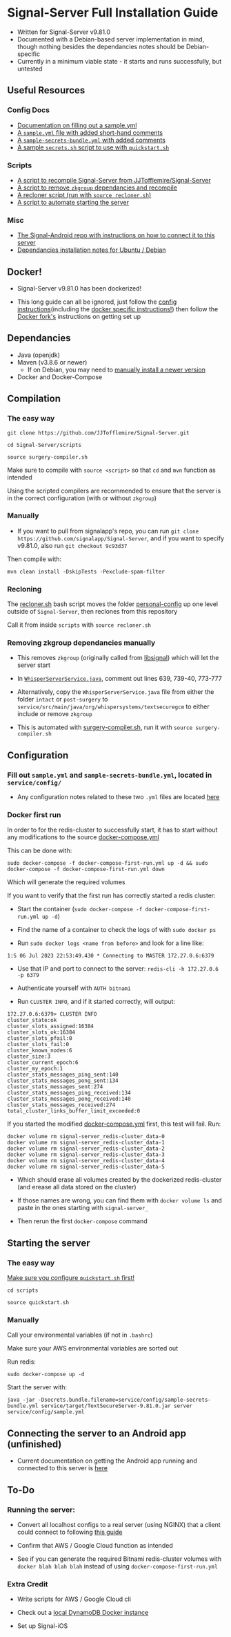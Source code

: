 # Signal-Server Full Installation Guide

- Written for Signal-Server v9.81.0
- Documented with a Debian-based server implementation in mind, though nothing besides the dependancies notes should be Debian-specific
- Currently in a minimum viable state - it starts and runs successfully, but untested

## Useful Resources

### Config Docs

- [Documentation on filling out a sample.yml](docs/config-documentation.md)
- [A `sample.yml` file with added short-hand comments](docs/documented-sample.yml)
- [A `sample-secrets-bundle.yml` with added comments](docs/documented-sample-secrets-bundle.yml)
- [A sample `secrets.sh` script to use with `quickstart.sh`](docs/sample-secrets.sh)

### Scripts

- [A script to recompile Signal-Server from JJTofflemire/Signal-Server](scripts/main-compiler.sh)
- [A script to remove `zkgroup` dependancies and recompile](scripts/surgery-compiler.sh)
- [A recloner script (run with `source recloner.sh`)](scripts/recloner.sh)
- [A script to automate starting the server](scripts/quickstart.sh)

### Misc

- [The Signal-Android repo with instructions on how to connect it to this server](https://github.com/JJTofflemire/Signal-Android)
- [Dependancies installation notes for Ubuntu / Debian](docs/dependancies.md)

## Docker!

- Signal-Server v9.81.0 has been dockerized!

- This long guide can all be ignored, just follow the [config instructions](docs/config-documentation.md)(including the [docker specific instructions!](docs/config-documentation.md#dockerized-signal-server-documentation)) then follow the [Docker fork's](https://github.com/JJTofflemire/Signal-Server/tree/docker) instructions on getting set up

## Dependancies

- Java (openjdk)
- Maven (v3.8.6 or newer)
  - If on Debian, you may need to [manually install a newer version](docs/dependancies.md)
- Docker and Docker-Compose

## Compilation

### The easy way

```
git clone https://github.com/JJTofflemire/Signal-Server.git

cd Signal-Server/scripts

source surgery-compiler.sh
```

Make sure to compile with `source <script>` so that `cd` and `mvn` function as intended

Using the scripted compilers are recommended to ensure that the server is in the correct configuration (with or without `zkgroup`)

### Manually

- If you want to pull from signalapp's repo, you can run `git clone https://github.com/signalapp/Signal-Server`, and if you want to specify v9.81.0, also run `git checkout 9c93d37`

Then compile with:

```
mvn clean install -DskipTests -Pexclude-spam-filter
```

### Recloning

The [recloner.sh](scripts/recloner.sh) bash script moves the folder [personal-config](personal-config) up one level outside of `Signal-Server`, then reclones from this repository

Call it from inside `scripts` with `source recloner.sh`

### Removing zkgroup dependancies manually

- This removes `zkgroup` (originally called from [libsignal](https://github.com/signalapp/libsignal)) which will let the server start

- In [`WhisperServerService.java`](service/src/main/java/org/whispersystems/textsecuregcm/WhisperServerService.java), comment out lines 639, 739-40, 773-777

- Alternatively, copy the `WhisperServerService.java` file from either the folder `intact` or `post-surgery` to `service/src/main/java/org/whispersystems/textsecuregcm` to either include or remove `zkgroup`

- This is automated with [surgery-compiler.sh](scripts/surgery-compiler.sh), run it with `source surgery-compiler.sh`

## Configuration

### Fill out `sample.yml` and `sample-secrets-bundle.yml`, located in `service/config/`

- Any configuration notes related to these two `.yml` files are located [here](docs/config-documentation.md)

### Docker first run

In order to for the redis-cluster to successfully start, it has to start without any modifications to the source [docker-compose.yml](https://github.com/bitnami/containers/blob/main/bitnami/redis-cluster/docker-compose.yml)

This can be done with:

```
sudo docker-compose -f docker-compose-first-run.yml up -d && sudo docker-compose -f docker-compose-first-run.yml down
```

Which will generate the required volumes


If you want to verify that the first run has correctly started a redis cluster:

- Start the container (`sudo docker-compose -f docker-compose-first-run.yml up -d`)

- Find the name of a container to check the logs of with `sudo docker ps`

- Run `sudo docker logs <name from before>` and look for a line like:

```
1:S 06 Jul 2023 22:53:49.430 * Connecting to MASTER 172.27.0.6:6379
```

- Use that IP and port to connect to the server: `redis-cli -h 172.27.0.6 -p 6379`

- Authenticate yourself with `AUTH bitnami`

- Run `CLUSTER INFO`, and if it started correctly, will output:

```
172.27.0.6:6379> CLUSTER INFO
cluster_state:ok
cluster_slots_assigned:16384
cluster_slots_ok:16384
cluster_slots_pfail:0
cluster_slots_fail:0
cluster_known_nodes:6
cluster_size:3
cluster_current_epoch:6
cluster_my_epoch:1
cluster_stats_messages_ping_sent:140
cluster_stats_messages_pong_sent:134
cluster_stats_messages_sent:274
cluster_stats_messages_ping_received:134
cluster_stats_messages_pong_received:140
cluster_stats_messages_received:274
total_cluster_links_buffer_limit_exceeded:0
```

If you started the modified [docker-compose.yml](docker-compose.yml) first, this test will fail. Run:

```
docker volume rm signal-server_redis-cluster_data-0
docker volume rm signal-server_redis-cluster_data-1
docker volume rm signal-server_redis-cluster_data-2
docker volume rm signal-server_redis-cluster_data-3
docker volume rm signal-server_redis-cluster_data-4
docker volume rm signal-server_redis-cluster_data-5
```

- Which should erase all volumes created by the dockerized redis-cluster (and erease all data stored on the cluster)

- If those names are wrong, you can find them with `docker volume ls` and paste in the ones starting with `signal-server_`

- Then rerun the first `docker-compose` command

## Starting the server

### The easy way

[Make sure you configure `quickstart.sh` first!](docs/config-documentation.md)

```
cd scripts

source quickstart.sh
```

### Manually

Call your environmental variables (if not in `.bashrc`)

Make sure your AWS environmental variables are sorted out

Run redis:

```
sudo docker-compose up -d
```

Start the server with:

``` 
java -jar -Dsecrets.bundle.filename=service/config/sample-secrets-bundle.yml service/target/TextSecureServer-9.81.0.jar server service/config/sample.yml
```

## Connecting the server to an Android app (unfinished)

- Current documentation on getting the Android app running and connected to this server is [here](https://github.com/JJTofflemire/Signal-Android)

## To-Do

### Running the server:

- Convert all localhost configs to a real server (using NGINX) that a client could connect to following [this guide](https://github.com/madeindra/signal-setup-guide/tree/master/signal-server-2.92)

- Confirm that AWS / Google Cloud function as intended

- See if you can generate the required Bitnami redis-cluster volumes with `docker blah blah blah` instead of using `docker-compose-first-run.yml`

### Extra Credit

- Write scripts for AWS / Google Cloud cli

- Check out a [local DynamoDB Docker instance](https://github.com/madeindra/signal-setup-guide/blob/master/signal-server-5.xx/docker-compose.yml)

- Set up Signal-iOS